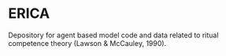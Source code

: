 # ERICA
Depository for agent based model code and data related to ritual competence theory (Lawson &amp; McCauley, 1990). 
